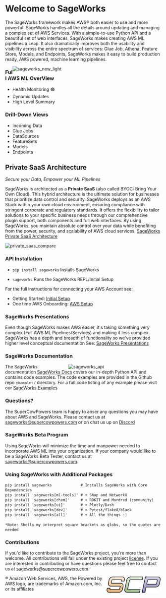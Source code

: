 
# Welcome to SageWorks
The SageWorks framework makes AWS® both easier to use and more powerful. SageWorks handles all the details around updating and managing a complex set of AWS Services. With a simple-to-use Python API and a beautiful set of web interfaces, SageWorks makes creating AWS ML pipelines a snap. It also dramatically improves both the usability and visibility across the entire spectrum of services: Glue Job, Athena, Feature Store, Models, and Endpoints, SageWorks makes it easy to build production ready, AWS powered, machine learning pipelines.

<img align="right" width="480" alt="sageworks_new_light" src="https://github.com/SuperCowPowers/sageworks/assets/4806709/ed2ed1bd-e2d8-49a1-b350-b2e19e2b7832">

### Full AWS ML OverView
- Health Monitoring 🟢
- Dynamic Updates
- High Level Summary

### Drill-Down Views
- Incoming Data
- Glue Jobs
- DataSources
- FeatureSets
- Models
- Endpoints

## Private SaaS Architecture
*Secure your Data, Empower your ML Pipelines*

SageWorks is architected as a **Private SaaS** (also called BYOC: Bring Your Own Cloud). This hybrid architecture is the ultimate solution for businesses that prioritize data control and security. SageWorks deploys as an AWS Stack within your own cloud environment, ensuring compliance with stringent corporate and regulatory standards. It offers the flexibility to tailor solutions to your specific business needs through our comprehensive plugin support, both components and full web interfaces. By using SageWorks, you maintain absolute control over your data while benefiting from the power, security, and scalability of AWS cloud services. [SageWorks Private SaaS Architecture](https://docs.google.com/presentation/d/1f_1gmE4-UAeUDDsoNdzK_d_MxALFXIkxORZwbJBjPq4/edit?usp=sharing)

<img alt="private_saas_compare" src="https://github.com/user-attachments/assets/2f6d3724-e340-4a70-bb97-d05383917cfe">

### API Installation

- ```pip install sageworks```  Installs SageWorks

- ```sageworks``` Runs the SageWorks REPL/Initial Setup

For the full instructions for connecting your AWS Account see:

- Getting Started: [Initial Setup](https://supercowpowers.github.io/sageworks/getting_started/) 
- One time AWS Onboarding: [AWS Setup](https://supercowpowers.github.io/sageworks/aws_setup/core_stack/)


### SageWorks Presentations
Even though SageWorks makes AWS easier, it's taking something very complex (Full AWS ML Pipelines/Services) and making it less complex. SageWorks has a depth and breadth of functionality so we've provided higher level conceptual documentation See: [SageWorks Presentations](https://supercowpowers.github.io/sageworks/presentations/)

### SageWorks Documentation
<img align="right" width="300" alt="sageworks_api" style="padding-left: 10px;"  src="https://github.com/SuperCowPowers/sageworks/assets/4806709/bf0e8591-75d4-44c1-be05-4bfdee4b7186">

The SageWorks documentation [SageWorks Docs](https://supercowpowers.github.io/sageworks/) covers our in-depth Python API and contains code examples. The code examples are provided in the Github repo `examples/` directory. For a full code listing of any example please visit our [SageWorks Examples](https://github.com/SuperCowPowers/sageworks/blob/main/examples)

### Questions?
The SuperCowPowers team is happy to anser any questions you may have about AWS and SageWorks. Please contact us at [sageworks@supercowpowers.com](mailto:sageworks@supercowpowers.com) or on chat us up on [Discord](https://discord.gg/WHAJuz8sw8) 


### SageWorks Beta Program
Using SageWorks will minimize the time and manpower needed to incorporate AWS ML into your organization. If your company would like to be a SageWorks Beta Tester, contact us at [sageworks@supercowpowers.com](mailto:sageworks@supercowpowers.com).


### Using SageWorks with Additional Packages

```
pip install sageworks             # Installs SageWorks with Core Dependencies
pip install 'sageworks[ml-tools]' # + Shap and NetworkX
pip install 'sageworks[chem]'     # + RDKIT and Mordred (community)
pip install 'sageworks[ui]'       # + Plotly/Dash
pip install 'sageworks[dev]'      # + Pytest/flake8/black
pip install 'sageworks[all]'      # + All the things :)

*Note: Shells my interpret square brackets as globs, so the quotes are needed
```

### Contributions
If you'd like to contribute to the SageWorks project, you're more than welcome. All contributions will fall under the existing project [license](https://github.com/SuperCowPowers/sageworks/blob/main/LICENSE). If you are interested in contributing or have questions please feel free to contact us at [sageworks@supercowpowers.com](mailto:sageworks@supercowpowers.com).

<img align="right" src="docs/images/scp.png" width="180">

® Amazon Web Services, AWS, the Powered by AWS logo, are trademarks of Amazon.com, Inc. or its affiliates
